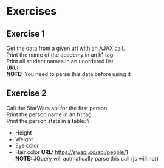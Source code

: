 # Exercises
## Exercise 1
Get the data from a given url with an AJAX call. \
Print the name of the academy in an h1 tag. \
Print all student names in an unordered list. \
**URL:** \
**NOTE:** You need to parse this data before using it 

## Exercise 2
Call the StarWars api for the first person. \
Print the person name in an h1 tag. \
Print the person stats in a table: \
* Height
* Weight
* Eye color
* Hair color
**URL:** https://swapi.co/api/people/1 \
**NOTE:** JQuery will autmatically parse this call (js will not)